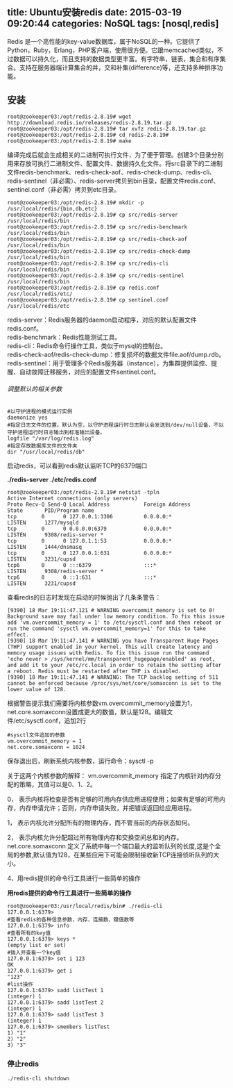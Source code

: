 title: Ubuntu安装redis
date: 2015-03-19 09:20:44
categories: NoSQL
tags: [nosql,redis]
---

Redis 是一个高性能的key-value数据库，属于NoSQL的一种。它提供了Python，Ruby，Erlang，PHP客户端，使用很方便。它跟memcached类似，不过数据可以持久化，而且支持的数据类型更丰富。有字符串，链表，集合和有序集合。支持在服务器端计算集合的并，交和补集(difference)等，还支持多种排序功能。<!--more-->


## 安装

	root@zookeeper03:/opt/redis-2.8.19# wget http://download.redis.io/releases/redis-2.8.19.tar.gz
	root@zookeeper03:/opt/redis-2.8.19# tar xvfz redis-2.8.19.tar.gz
	root@zookeeper03:/opt/redis-2.8.19# cd redis-2.8.19#
	root@zookeeper03:/opt/redis-2.8.19# make

编译完成后就会生成相关的二进制可执行文件，为了便于管理。创建3个目录分别用来存放可执行二进制文件、配置文件、数据持久化文件。将src目录下的二进制文件redis-benchmark、redis-check-aof、redis-check-dump、redis-cli、redis-sentinel（非必需）、redis-server拷贝到bin目录，配置文件redis.conf、sentinel.conf（非必需）拷贝到etc目录。

	root@zookeeper03:/opt/redis-2.8.19# mkdir -p /usr/local/redis/{bin,db,etc}
	root@zookeeper03:/opt/redis-2.8.19# cp src/redis-server /usr/local/redis/bin
	root@zookeeper03:/opt/redis-2.8.19# cp src/redis-benchmark /usr/local/redis/bin
	root@zookeeper03:/opt/redis-2.8.19# cp src/redis-check-aof /usr/local/redis/bin
	root@zookeeper03:/opt/redis-2.8.19# cp src/redis-check-dump /usr/local/redis/bin
	root@zookeeper03:/opt/redis-2.8.19# cp src/redis-cli /usr/local/redis/bin
	root@zookeeper03:/opt/redis-2.8.19# cp src/redis-sentinel /usr/local/redis/bin
	root@zookeeper03:/opt/redis-2.8.19# cp redis.conf /usr/local/redis/etc/
	root@zookeeper03:/opt/redis-2.8.19# cp sentinel.conf /usr/local/redis/etc

redis-server：Redis服务器的daemon启动程序，对应的默认配置文件redis.conf。  
redis-benchmark：Redis性能测试工具。  
redis-cli：Redis命令行操作工具，类似于mysql的控制台。  
redis-check-aof/redis-check-dump：修复损坏的数据文件file.aof/dump.rdb。  
redis-sentinel：用于管理多个Redis服务器（instance），为集群提供监控、提醒、自动故障迁移服务，对应的配置文件sentinel.conf。   


###### 调整默认的相关参数

	#以守护进程的模式运行实例
	daemonize yes
	#指定日志文件的位置。默认为空，以守护进程运行时日志默认会发送到/dev/null设备，不以守护进程运行时日志输出到标准输出设备。
	logfile "/var/log/redis.log"
	#指定存放数据库文件的文件夹
	dir "/usr/local/redis/db"


启动redis，可以看到redis默认监听TCP的6379端口

**./redis-server ./etc/redis.conf**



	root@zookeeper03:/opt/redis-2.8.19# netstat -tpln
	Active Internet connections (only servers)
	Proto Recv-Q Send-Q Local Address           Foreign Address         State       PID/Program name
	tcp        0      0 127.0.0.1:3306          0.0.0.0:*               LISTEN      1277/mysqld     
	tcp        0      0 0.0.0.0:6379            0.0.0.0:*               LISTEN      9308/redis-server *
	tcp        0      0 127.0.1.1:53            0.0.0.0:*               LISTEN      1444/dnsmasq    
	tcp        0      0 127.0.0.1:631           0.0.0.0:*               LISTEN      3231/cupsd      
	tcp6       0      0 :::6379                 :::*                    LISTEN      9308/redis-server *
	tcp6       0      0 ::1:631                 :::*                    LISTEN      3231/cupsd      


查看redis的日志时发现在启动的时候抛出了几条条警告：

	[9390] 18 Mar 19:11:47.121 # WARNING overcommit_memory is set to 0! Background save may fail under low memory condition. To fix this issue add 'vm.overcommit_memory = 1' to /etc/sysctl.conf and then reboot or run the command 'sysctl vm.overcommit_memory=1' for this to take effect.
	[9390] 18 Mar 19:11:47.141 # WARNING you have Transparent Huge Pages (THP) support enabled in your kernel. This will create latency and memory usage issues with Redis. To fix this issue run the command 'echo never > /sys/kernel/mm/transparent_hugepage/enabled' as root, and add it to your /etc/rc.local in order to retain the setting after a reboot. Redis must be restarted after THP is disabled.
	[9390] 18 Mar 19:11:47.141 # WARNING: The TCP backlog setting of 511 cannot be enforced because /proc/sys/net/core/somaxconn is set to the lower value of 128.



根据警告提示我们需要将内核参数vm.overcommit_memory设置为1，net.core.somaxconn设置成更大的数值，默认是128。编辑文件/etc/sysctl.conf，追加2行

	#sysctl文件追加的参数
	vm.overcommit_memory = 1
	net.core.somaxconn = 1024

保存退出后，刷新系统内核参数，运行命令：sysctl -p



关于这两个内核参数的解释：
vm.overcommit_memory
指定了内核针对内存分配的策略，其值可以是0、1、2。

0， 表示内核将检查是否有足够的可用内存供应用进程使用；如果有足够的可用内存，内存申请允许；否则，内存申请失败，并把错误返回给应用进程。  

1， 表示内核允许分配所有的物理内存，而不管当前的内存状态如何。

2， 表示内核允许分配超过所有物理内存和交换空间总和的内存。
net.core.somaxconn
定义了系统中每一个端口最大的监听队列的长度,这是个全局的参数,默认值为128，在某些应用下可能会限制接收新TCP连接侦听队列的大小。

4、用redis提供的命令行工具进行一些简单的操作


**用redis提供的命令行工具进行一些简单的操作**

	root@zookeeper03:/usr/local/redis/bin# ./redis-cli
	127.0.0.1:6379>
	#查看redis的各种信息参数，内存、连接数、键值数等
	127.0.0.1:6379> info
	#查看所有的key值
	127.0.0.1:6379> keys *
	(empty list or set)
	#插入并查看一个key值
	127.0.0.1:6379> set i 123
	OK
	127.0.0.1:6379> get i
	"123"
	#list操作
	127.0.0.1:6379> sadd listTest 1
	(integer) 1
	127.0.0.1:6379> sadd listTest 2
	(integer) 1
	127.0.0.1:6379> sadd listTest 3
	(integer) 1
	127.0.0.1:6379> smembers listTest
	1) "1"
	2) "2"
	3) "3"
	

### 停止redis
	
	./redis-cli shutdown



